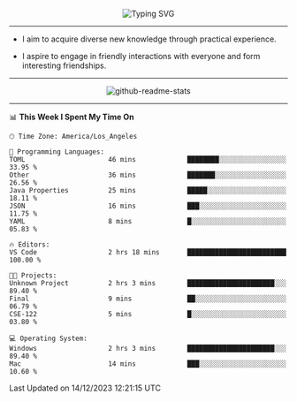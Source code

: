 <p align="center">
  <img src="https://readme-typing-svg.demolab.com?font=Fira+Code&weight=500&size=32&duration=2500&pause=1600&center=true&vCenter=true&random=false&width=1024&height=64&lines=Hi+there+%F0%9F%91%8B;I'm+delighted+you+could+make+it+here+%F0%9F%8E%89;I'm+Harry%2C+a+college+student+still+finding+my+way" alt="Typing SVG" />
</p>


---


- I aim to acquire diverse new knowledge through practical experience.

- I aspire to engage in friendly interactions with everyone and form interesting friendships.


---


<p align="center">
  <img src="https://github-readme-stats.vercel.app/api?username=Harry-Jing&show_icons=true" alt="github-readme-stats"/>
</p>


---

<!--START_SECTION:waka-->
📊 **This Week I Spent My Time On** 

```text
🕑︎ Time Zone: America/Los_Angeles

💬 Programming Languages: 
TOML                     46 mins             ████████░░░░░░░░░░░░░░░░░   33.95 % 
Other                    36 mins             ███████░░░░░░░░░░░░░░░░░░   26.56 % 
Java Properties          25 mins             █████░░░░░░░░░░░░░░░░░░░░   18.11 % 
JSON                     16 mins             ███░░░░░░░░░░░░░░░░░░░░░░   11.75 % 
YAML                     8 mins              █░░░░░░░░░░░░░░░░░░░░░░░░   05.83 % 

🔥 Editors: 
VS Code                  2 hrs 18 mins       █████████████████████████   100.00 % 

🐱‍💻 Projects: 
Unknown Project          2 hrs 3 mins        ██████████████████████░░░   89.40 % 
Final                    9 mins              ██░░░░░░░░░░░░░░░░░░░░░░░   06.79 % 
CSE-122                  5 mins              █░░░░░░░░░░░░░░░░░░░░░░░░   03.80 % 

💻 Operating System: 
Windows                  2 hrs 3 mins        ██████████████████████░░░   89.40 % 
Mac                      14 mins             ███░░░░░░░░░░░░░░░░░░░░░░   10.60 % 
```


 Last Updated on 14/12/2023 12:21:15 UTC
<!--END_SECTION:waka-->

